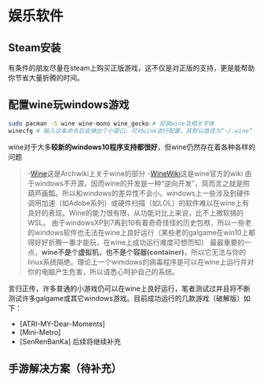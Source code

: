 # 娱乐软件
## Steam安装
有条件的朋友尽量在steam上购买正版游戏，这不仅是对正版的支持，更是能帮助你节省大量折腾的时间。

## 配置wine玩windows游戏
```bash
sudo pacman -S wine wine-mono wine_gecko # 安装wine及相关字体
winecfg # 输入这条命令后会弹出个小窗口，可对wine进行配置，其默认路径为“~/.wine”
```
wine对于大多**较新的windows10程序支持都很好**，但wine仍然存在着各种各样的问题
> -[Wine](https://wiki.archlinux.org/title/Wine)这是Archwiki上关于wine的部分
> -[WineWiki](https://wiki.winehq.org/Main_Page)这是wine官方的wiki
> 由于windows不开源，因而wine的开发是一种“逆向开发”，简而言之就是照葫芦画瓢。所以和windows的差异性不会小。windows上一些涉及到硬件调用加速（如Adobe系列）或硬件扫描（如LOL）的软件难以在wine上有良好的表现。Wine的能力很有限，从功能对比上来说，比不上微软搞的WSL。
> 由于windowsXP到7再到10有着奇奇怪怪的历史包袱，所以一些老的windows软件也无法在wine上良好运行（某些老的galgame在win10上都得好好折腾一番才能玩，在wine上成功运行难度可想而知）
> 最最重要的一点，**wine不是个虚拟机，也不是个容器(container)**，所以它无法与你的linux系统隔绝。理论上一个wimdows的病毒程序是可以在wine上运行并对你的电脑产生危害，所以请悉心呵护自己的系统。

言归正传，许多普通的小游戏仍可以在wine上良好运行，笔者测试过并且将不断测试许多galgame或其它windows游戏。目前成功运行的几款游戏（破解版）如下：
* [ATRI-MY-Dear-Moments]
* [Mini-Metro]
* [SenRenBanKa]
后续将继续补充

## 手游解决方案（待补充）
